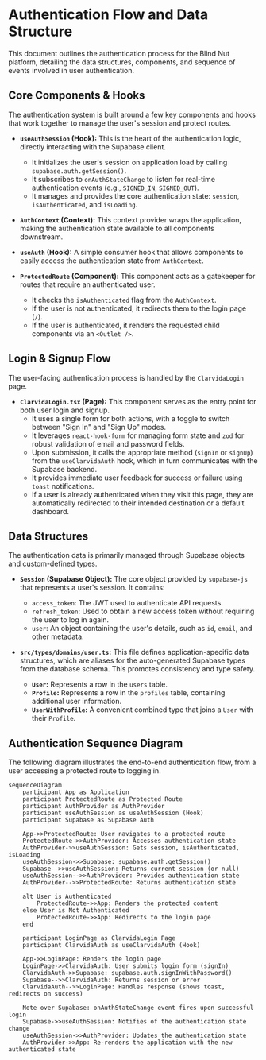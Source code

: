 
# Authentication Flow and Data Structure

This document outlines the authentication process for the Blind Nut platform, detailing the data structures, components, and sequence of events involved in user authentication.

## Core Components & Hooks

The authentication system is built around a few key components and hooks that work together to manage the user's session and protect routes.

-   **`useAuthSession` (Hook):** This is the heart of the authentication logic, directly interacting with the Supabase client.
    -   It initializes the user's session on application load by calling `supabase.auth.getSession()`.
    -   It subscribes to `onAuthStateChange` to listen for real-time authentication events (e.g., `SIGNED_IN`, `SIGNED_OUT`).
    -   It manages and provides the core authentication state: `session`, `isAuthenticated`, and `isLoading`.

-   **`AuthContext` (Context):** This context provider wraps the application, making the authentication state available to all components downstream.

-   **`useAuth` (Hook):** A simple consumer hook that allows components to easily access the authentication state from `AuthContext`.

-   **`ProtectedRoute` (Component):** This component acts as a gatekeeper for routes that require an authenticated user.
    -   It checks the `isAuthenticated` flag from the `AuthContext`.
    -   If the user is not authenticated, it redirects them to the login page (`/`).
    -   If the user is authenticated, it renders the requested child components via an `<Outlet />`.

## Login & Signup Flow

The user-facing authentication process is handled by the `ClarvidaLogin` page.

-   **`ClarvidaLogin.tsx` (Page):** This component serves as the entry point for both user login and signup.
    -   It uses a single form for both actions, with a toggle to switch between "Sign In" and "Sign Up" modes.
    -   It leverages `react-hook-form` for managing form state and `zod` for robust validation of email and password fields.
    -   Upon submission, it calls the appropriate method (`signIn` or `signUp`) from the `useClarvidaAuth` hook, which in turn communicates with the Supabase backend.
    -   It provides immediate user feedback for success or failure using `toast` notifications.
    -   If a user is already authenticated when they visit this page, they are automatically redirected to their intended destination or a default dashboard.

## Data Structures

The authentication data is primarily managed through Supabase objects and custom-defined types.

-   **`Session` (Supabase Object):** The core object provided by `supabase-js` that represents a user's session. It contains:
    -   `access_token`: The JWT used to authenticate API requests.
    -   `refresh_token`: Used to obtain a new access token without requiring the user to log in again.
    -   `user`: An object containing the user's details, such as `id`, `email`, and other metadata.

-   **`src/types/domains/user.ts`:** This file defines application-specific data structures, which are aliases for the auto-generated Supabase types from the database schema. This promotes consistency and type safety.
    -   **`User`:** Represents a row in the `users` table.
    -   **`Profile`:** Represents a row in the `profiles` table, containing additional user information.
    -   **`UserWithProfile`:** A convenient combined type that joins a `User` with their `Profile`.

## Authentication Sequence Diagram

The following diagram illustrates the end-to-end authentication flow, from a user accessing a protected route to logging in.

```mermaid
sequenceDiagram
    participant App as Application
    participant ProtectedRoute as Protected Route
    participant AuthProvider as AuthProvider
    participant useAuthSession as useAuthSession (Hook)
    participant Supabase as Supabase Auth

    App->>ProtectedRoute: User navigates to a protected route
    ProtectedRoute->>AuthProvider: Accesses authentication state
    AuthProvider->>useAuthSession: Gets session, isAuthenticated, isLoading
    useAuthSession->>Supabase: supabase.auth.getSession()
    Supabase-->>useAuthSession: Returns current session (or null)
    useAuthSession-->>AuthProvider: Provides authentication state
    AuthProvider-->>ProtectedRoute: Returns authentication state

    alt User is Authenticated
        ProtectedRoute->>App: Renders the protected content
    else User is Not Authenticated
        ProtectedRoute->>App: Redirects to the login page
    end

    participant LoginPage as ClarvidaLogin Page
    participant ClarvidaAuth as useClarvidaAuth (Hook)

    App->>LoginPage: Renders the login page
    LoginPage->>ClarvidaAuth: User submits login form (signIn)
    ClarvidaAuth->>Supabase: supabase.auth.signInWithPassword()
    Supabase-->>ClarvidaAuth: Returns session or error
    ClarvidaAuth-->>LoginPage: Handles response (shows toast, redirects on success)

    Note over Supabase: onAuthStateChange event fires upon successful login
    Supabase->>useAuthSession: Notifies of the authentication state change
    useAuthSession->>AuthProvider: Updates the authentication state
    AuthProvider->>App: Re-renders the application with the new authenticated state
```
